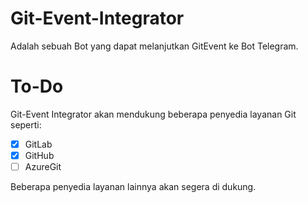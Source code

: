 # Git-Event-Integrator
Adalah sebuah Bot yang dapat melanjutkan GitEvent ke Bot Telegram.

# To-Do
Git-Event Integrator akan mendukung beberapa penyedia layanan Git seperti: 
- [x] GitLab
- [x] GitHub
- [ ] AzureGit

Beberapa penyedia layanan lainnya akan segera di dukung.
